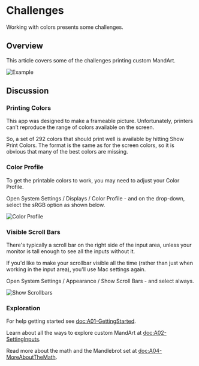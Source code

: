 # Challenges

Working with colors presents some challenges.


## Overview

This article covers some of the challenges printing custom MandArt.

![Example](mandart_a03.png)


## Discussion

### Printing Colors

This app was designed to make a frameable picture. 
Unfortunately, printers can’t reproduce the range of colors available on the screen.

So, a set of 292 colors that should print well is available by hitting Show Print Colors. 
The format is the same as for the screen colors, so it is obvious that many of the best colors are missing.


### Color Profile

To get the printable colors to work, you may need to adjust your Color Profile.

Open System Settings / Displays / Color Profile - and on the drop-down, 
select the sRGB option as shown below. 

![Color Profile](SystemSettings-Displays-ColorProfile-sRGB.png)

### Visible Scroll Bars

There's typically a scroll bar on the right side of the input area,
unless your monitor is tall enough to see all the inputs without it. 

If you'd like to make your scrollbar visible all the time 
(rather than just when working in the input area), you'll use
Mac settings again.

Open System Settings / Appearance / Show Scroll Bars - and select always.

![Show Scrollbars](SystemSettings-Appearance-Scrollbar.png)

### Exploration

For help getting started see <doc:A01-GettingStarted>.

Learn about all the ways to explore custom MandArt at <doc:A02-SettingInputs>.

Read more about the math and the Mandlebrot set at <doc:A04-MoreAboutTheMath>.

